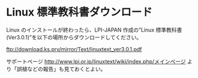 # Linux 標準教科書ダウンロード

Linux のインストールが終わったら、LPI-JAPAN 作成の”Linux 標準教科書 (Ver3.0.1)”を以下の場所からダウンロードしてください。

ftp://download.ks.prv/mirror/Text/linuxtext_ver3.0.1.pdf

サポートページ http://www.lpi.or.jp/linuxtext/wiki/index.php/メインページ より「誤植などの報告」も見ておくとよい。
